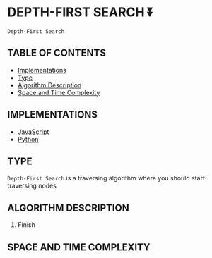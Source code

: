 # DEPTH-FIRST SEARCH ⏬

`Depth-First Search`

## TABLE OF CONTENTS

- [Implementations](#implementations)
- [Type](#type)
- [Algorithm Description](#algorithm-description)
- [Space and Time Complexity](#space-and-time-complexity)

## IMPLEMENTATIONS

- [JavaScript](depthFirstSearch.js)
- [Python](depth_first_search.py)

## TYPE

`Depth-First Search` is a traversing algorithm where you should start traversing nodes

## ALGORITHM DESCRIPTION

1. Finish

## SPACE AND TIME COMPLEXITY
